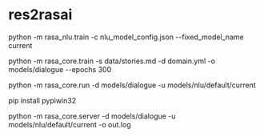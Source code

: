 # res2rasai

python -m rasa_nlu.train -c nlu_model_config.json --fixed_model_name current

python -m rasa_core.train -s data/stories.md -d domain.yml -o models/dialogue --epochs 300

python -m rasa_core.run -d models/dialogue -u models/nlu/default/current

pip install pypiwin32

python -m rasa_core.server -d models/dialogue -u models/nlu/default/current -o out.log